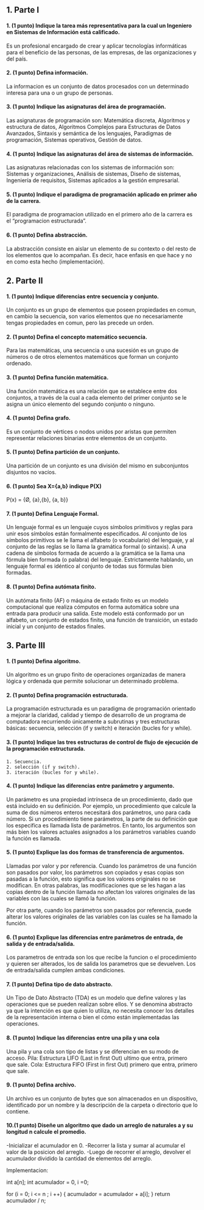 ## 1. Parte I

#### 1. (1 punto) Indique la tarea más representativa para la cual un Ingeniero en Sistemas de Información está calificado.
Es un profesional encargado de crear y aplicar tecnologías informáticas para el beneficio de las personas, de las empresas, de las organizaciones y del país.

#### 2. (1 punto) Defina información.
La informacion es un conjunto de datos procesados con un determinado interesa para una o un grupo de personas.

#### 3. (1 punto) Indique las asignaturas del área de programación.
Las asignaturas de programación son: Matemática discreta, Algoritmos y estructura de datos, Algoritmos Complejos para Estructuras de Datos Avanzados, Sintaxis y semántica de los lenguajes, Paradigmas de programación, Sistemas operativos, Gestión de datos.

#### 4. (1 punto) Indique las asignaturas del área de sistemas de información.
Las asignaturas relacionadas con los sistemas de información son: Sistemas y organizaciones, Análisis de sistemas, Diseño de sistemas, Ingeniería de requisitos, Sistemas aplicados a la gestión empresarial.

#### 5. (1 punto) Indique el paradigma de programación aplicado en primer año de la carrera.
El paradigma de programacion utilizado en el primero año de la carrera es el “programacion estructurada”.

#### 6. (1 punto) Defina abstracción.
La abstracción consiste en aislar un elemento de su contexto o del resto de los elementos que lo acompañan. Es decir, hace enfasis en que hace y no en como esta hecho (implementación).

## 2. Parte II

#### 1. (1 punto) Indique diferencias entre secuencia y conjunto.
Un conjunto es un grupo de elementos que poseen propiedades en comun, en cambio la secuencia, son varios elementos que no necesariamente tengas propiedades en comun, pero las precede un orden.

#### 2. (1 punto) Defina el concepto matemático secuencia.
Para las matemáticas, una secuencia o una sucesión es un grupo de números o de otros elementos matemáticos que forman un conjunto ordenado.

#### 3. (1 punto) Defina función matemática.
Una función matemática es una relación que se establece entre dos conjuntos, a través de la cual a cada elemento del primer conjunto se le asigna un único elemento del segundo conjunto o ninguno.

#### 4. (1 punto) Defina grafo.
Es un conjunto de vértices o nodos unidos por aristas que permiten representar relaciones binarias entre elementos de un conjunto.

#### 5. (1 punto) Defina partición de un conjunto.
Una partición de un conjunto es una división del mismo en subconjuntos disjuntos no vacíos. 

#### 6. (1 punto) Sea X={a,b} indique P(X)
P(x) = {Ø, {a},{b}, {a, b}}

#### 7. (1 punto) Defina Lenguaje Formal.
Un lenguaje formal es un lenguaje cuyos símbolos primitivos y reglas para unir esos símbolos están formalmente especificados. Al conjunto de los símbolos primitivos se le llama el alfabeto (o vocabulario) del lenguaje, y al conjunto de las reglas se lo llama la gramática formal (o sintaxis). A una cadena de símbolos formada de acuerdo a la gramática se la llama una fórmula bien formada (o palabra) del lenguaje. Estrictamente hablando, un lenguaje formal es idéntico al conjunto de todas sus fórmulas bien formadas. 

#### 8. (1 punto) Defina autómata finito.
Un autómata finito (AF) o máquina de estado finito es un modelo computacional que realiza cómputos en forma automática sobre una entrada para producir una salida. Este modelo está conformado por un alfabeto, un conjunto de estados finito, una función de transición, un estado inicial y un conjunto de estados finales.

## 3. Parte III

#### 1. (1 punto) Defina algoritmo.
Un algoritmo es un grupo finito de operaciones organizadas de manera lógica y ordenada que permite solucionar un determinado problema.

#### 2. (1 punto) Defina programación estructurada.
La programación estructurada es un paradigma de programación orientado a mejorar la claridad, calidad y tiempo de desarrollo de un programa de computadora recurriendo únicamente a subrutinas y tres estructuras básicas: secuencia, selección (if y switch) e iteración (bucles for y while).

#### 3. (1 punto) Indique las tres estructuras de control de flujo de ejecución de la programación estructurada.
    1. Secuencia.
    2. selección (if y switch).
    3. iteración (bucles for y while).

#### 4. (1 punto) Indique las diferencias entre parámetro y argumento.
Un parámetro es una propiedad intrínseca de un procedimiento, dado que está incluido en su definición. Por ejemplo, un procedimiento que calcule la suma de dos números enteros necesitará dos parámetros, uno para cada número. Si un procedimiento tiene parámetros, la parte de su definición que los especifica es llamada lista de parámetros.
En tanto, los argumentos son más bien los valores actuales asignados a los parámetros variables cuando la función es llamada.

#### 5. (1 punto) Explique las dos formas de transferencia de argumentos.
Llamadas por valor y por referencia.
Cuando los parámetros de una función son pasados por valor, los parámetros son copiados y esas copias son pasadas a la función, esto significa que los valores originales no se modifican. En otras palabras, las modificaciones que se les hagan a las copias dentro de la función llamada no afectan los valores originales de las variables con las cuales se llamó la función.

Por otra parte, cuando los parámetros son pasados por referencia, puede alterar los valores originales de las variables con las cuales se ha llamado la función.

#### 6. (1 punto) Explique las diferencias entre parámetros de entrada, de salida y de entrada/salida.
Los parametros de entrada son los que recibe la funcion o el procedimiento y quieren ser alterados, los de salida los parametros que se devuelven.
Los de entrada/salida cumplen ambas condiciones.

#### 7. (1 punto) Defina tipo de dato abstracto.
Un Tipo de Dato Abstracto (TDA) es un modelo que define valores y las operaciones que se pueden realizan sobre ellos. Y se denomina abstracto ya que la intención es que quien lo utiliza, no necesita conocer los detalles de la representación interna o bien el cómo están implementadas las operaciones.

#### 8. (1 punto) Indique las diferencias entre una pila y una cola
Una pila y una cola son tipo de listas y se diferencian en su modo de acceso.
Pila: Estructura LIFO (Last in first Out) ultimo que entra, primero que sale.
Cola: Estructura FIFO (First in first Out) primero que entra, primero que sale.

#### 9. (1 punto) Defina archivo.
Un archivo es un conjunto de bytes que son almacenados en un dispositivo, identificado por un nombre y la descripción de la carpeta o directorio que lo contiene.

#### 10.(1 punto) Diseñe un algoritmo que dado un arreglo de naturales a y su longitud n calcule el promedio.

-Inicializar el acumulador en 0.
-Recorrer la lista y sumar al acumular el valor de la posicion del arreglo.
-Luego de recorrer el arreglo, devolver el acumulador dividido la cantidad de elementos del arreglo.

Implementacion:

int a[n];
int acumulador = 0, i =0;

for (i = 0; i <= n ; i ++)
{
	acumulador = acumulador + a[i];
}
return acumulador / n;


